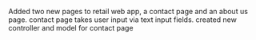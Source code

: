 Added two new pages to retail web app, a contact page and an about us page. contact page takes user input via text input fields. created new controller and model for contact page
